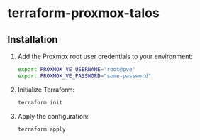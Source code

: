 # terraform-proxmox-talos

## Installation

1. Add the Proxmox root user credentials to your environment:
   ```bash
   export PROXMOX_VE_USERNAME="root@pve"
   export PROXMOX_VE_PASSWORD="some-password"
   ```

2. Initialize Terraform:
   ```bash
   terraform init
   ```

3. Apply the configuration:
   ```bash
   terraform apply
   ```
